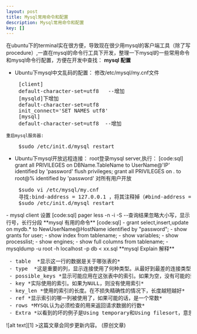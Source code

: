 ```yaml
---
layout: post
title: Mysql常用命令和配置
description: Mysql常用命令和配置
key: []
---
```

在ubuntu下的terminal实在很方便，导致现在很少用mysql的客户端工具（除了写procedure）,一直在mysql的命令行工具下开发，整理一下mysql的一些常用命令和mysql命令行配置，方便在开发中查找：
**mysql 配置**

 - Ubuntu下mysql中文乱码的配置：
    修改/etc/mysql/my.cnf文件
<pre>
    [client]
    default-character-set=utf8   --增加
    [mysqld]下增加
    default-character-set=utf8
    init_connect='SET NAMES utf8'
    [mysql]
    default-character-set=utf8  --增加
</pre>
    重启mysql服务器:
<pre>
    $sudo /etc/init.d/mysql restart
</pre>
 - Ubuntu下mysql开放远程连接：
    root登录mysql server,执行：
[code:sql]
    grant all PRIVILEGES on DBName.TableName to UserName@'IP' identified by 'password' 
    flush privileges;
    grant all PRIVILEGES on *.* to root@% identified by 'password'  对所有用户开放
</pre>
<pre>
    $sudo vi /etc/mysql/my.cnf
    寻找:bind-address = 127.0.0.1 ，将其注释掉（#bind-address = 127.0.0.1)
    $sudo /etc/init.d/mysql restart
</pre>
 - mysql client 设置
[code:sql]
    pager less -n -i -S   --查询结果忽略大小写，显示行号，长行分段
</pre>
**mysql 有用的命令**
[code:sql]
 - grant select,insert,update on mydb.* to NewUserName@HostName identified by "password";
 - show grants for user;
 - show index from tablename;
 - show variables;
 - show processlist;
 - show engines;
 - show full columns from tablename;
 - mysqldump -u root -h localhost -p db < xx.sql
</pre>
**mysql Explain 解释**
<pre>
 - table  *显示这一行的数据是关于哪张表的*
 - type  *这是重要的列，显示连接使用了何种类型。从最好到最差的连接类型为const、eq_reg、ref、range、indexhe和ALL*
 - possible_keys *显示可能应用在这张表中的索引。如果为空，没有可能的索引。可以为相关的域从WHERE语句中选择一个合适的语句*
 - key *实际使用的索引。如果为NULL，则没有使用索引*
 - key_len *使用的索引的长度。在不损失精确性的情况下，长度越短越好*
 - ref *显示索引的哪一列被使用了，如果可能的话，是一个常数*
 - rows *MYSQL认为必须检查的用来返回请求数据的行数*
 - Extra *以看到的坏的例子是Using temporary和Using filesort，意思MYSQL根本不能使用索引，结果是检索会很慢*
</pre>
![alt text][1]
>这篇文章会同步更新内容。 (原创文章)

  [1]: http://cms.everyday-cn.com/system/pictures/922/large_mysql_explain.png?1319608766 "mysql_explain"
